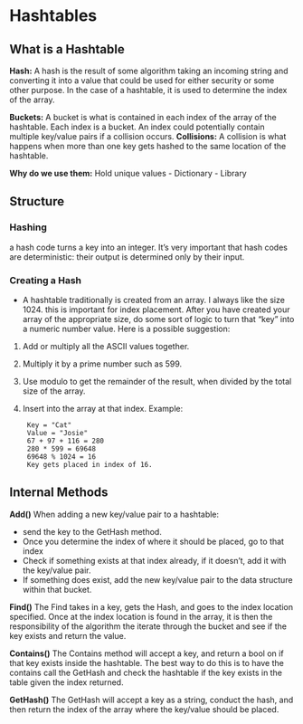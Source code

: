 # Hashtables

## What is a Hashtable

**Hash:** A hash is the result of some algorithm taking an incoming string and converting it into a value that could be used for either security or some other purpose. In the case of a hashtable, it is used to determine the index of the array.

**Buckets:** A bucket is what is contained in each index of the array of the hashtable. Each index is a bucket. An index could potentially contain multiple key/value pairs if a collision occurs.
**Collisions:** A collision is what happens when more than one key gets hashed to the same location of the hashtable.

**Why do we use them:**
Hold unique values - Dictionary - Library


	
## Structure
### Hashing
a hash code turns a key into an integer. It’s very important that hash codes are deterministic: their output is determined only by their input.

### Creating a Hash
- A hashtable traditionally is created from an array. I always like the size 1024. this is important for index placement. After you have created your array of the appropriate size, do some sort of logic to turn that “key” into a numeric number value. Here is a possible suggestion:
1. Add or multiply all the ASCII values together.
2. Multiply it by a prime number such as 599.
3. Use modulo to get the remainder of the result, when divided by the total size of the array.
4. Insert into the array at that index.
Example:

        Key = "Cat"
        Value = "Josie"
        67 + 97 + 116 = 280
        280 * 599 = 69648
        69648 % 1024 = 16
        Key gets placed in index of 16. 


## Internal Methods
**Add()**
When adding a new key/value pair to a hashtable:
- send the key to the GetHash method.
- Once you determine the index of where it should be placed, go to that index
- Check if something exists at that index already, if it doesn’t, add it with the key/value pair.
- If something does exist, add the new key/value pair to the data structure within that bucket.

**Find()**
The Find takes in a key, gets the Hash, and goes to the index location specified. Once at the index location is found in the array, it is then the responsibility of the algorithm the iterate through the bucket and see if the key exists and return the value.

**Contains()**
The Contains method will accept a key, and return a bool on if that key exists inside the hashtable. The best way to do this is to have the contains call the GetHash and check the hashtable if the key exists in the table given the index returned.

**GetHash()**
The GetHash will accept a key as a string, conduct the hash, and then return the index of the array where the key/value should be placed.
